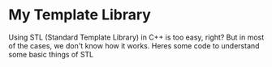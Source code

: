 # My Template Library

Using STL (Standard Template Library) in C++ is too easy, right?
But in most of the cases, we don't know how it works. Heres some code to understand some basic things of STL
